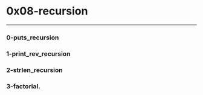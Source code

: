 # 0x08-recursion
__________________________
### 0-puts_recursion
### 1-print_rev_recursion
### 2-strlen_recursion
### 3-factorial.

